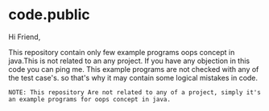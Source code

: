 # code.public
    
 Hi Friend,
           
 This repository contain only few example programs oops concept in java.This is not related to an any project.
If you have any objection in this code you can ping me. This example programs are not checked with any of the test case's. so that's why it may contain some logical mistakes in code.
   
    NOTE: This repository Are not related to any of a project, simply it's an example programs for oops concept in java.
